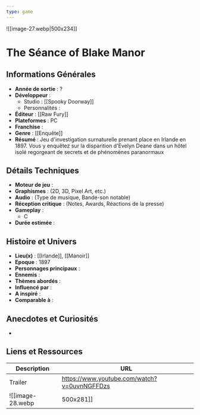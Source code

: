 ```yaml
---
type: game
---
```

![[image-27.webp|500x234]]
# The Séance of Blake Manor

## Informations Générales

- **Année de sortie** : ?
- **Développeur** : 
	- Studio : [[Spooky Doorway]]
	- Personnalités : 
- **Éditeur** : [[Raw Fury]]
- **Plateformes** : PC
- **Franchise** : 
- **Genre** : [[Enquête]]
- **Résumé** : Jeu d'investigation surnaturelle prenant place en Irlande en 1897. Vous y enquêtez sur la disparition d'Evelyn Deane dans un hôtel isolé regorgeant de secrets et de phénomènes paranormaux

## Détails Techniques
- **Moteur de jeu** : 
- **Graphismes** : (2D, 3D, Pixel Art, etc.)
- **Audio** : (Type de musique, Bande-son notable)
- **Réception critique** : (Notes, Awards, Réactions de la presse)
- **Gameplay** :
	- C
- **Durée estimée** : 

## Histoire et Univers
- **Lieu(x)** : [[Irlande]], [[Manoir]]
- **Epoque** : 1897
- **Personnages principaux** : 
- **Ennemis** :
- **Thèmes abordés** : 
- **Influencé par** :
- **A inspiré** : 
- **Comparable à** :
## Anecdotes et Curiosités
- 
## Liens et Ressources

| Description | URL                                         |
| ----------- | ------------------------------------------- |
| Trailer     | https://www.youtube.com/watch?v=0uvnNGFFDzs |
![[image-28.webp|500x281]]